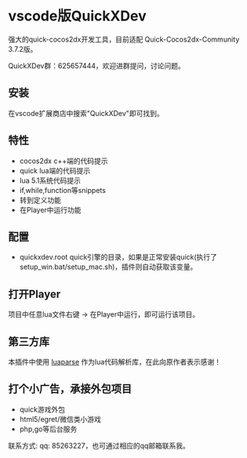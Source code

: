 # vscode版QuickXDev
强大的quick-cocos2dx开发工具，目前适配 Quick-Cocos2dx-Community 3.7.2版。

QuickXDev群：625657444，欢迎进群提问，讨论问题。

## 安装
在vscode扩展商店中搜索"QuickXDev"即可找到。

## 特性
- cocos2dx c++端的代码提示
- quick lua端的代码提示
- lua 5.1系统代码提示
- if,while,function等snippets
- 转到定义功能
- 在Player中运行功能

## 配置
- quickxdev.root quick引擎的目录，如果是正常安装quick(执行了setup_win.bat/setup_mac.sh)，插件则自动获取该变量。

## 打开Player
项目中任意lua文件右键 -> 在Player中运行，即可运行该项目。

## 第三方库
本插件中使用 [luaparse](https://github.com/oxyc/luaparse) 作为lua代码解析库，在此向原作者表示感谢！

## 打个小广告，承接外包项目
- quick游戏外包
- html5/egret/微信类小游戏
- php,go等后台服务

联系方式:
qq: 85263227，也可通过相应的qq邮箱联系我。
